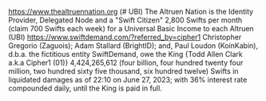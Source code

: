 https://www.thealtruennation.org (# UBI)
The Altruen Nation is the Identity Provider, Delegated Node and a "Swift Citizen" 
2,800 Swifts per month (claim 700 Swifts each week) for a Universal Basic Income to each Altruen (UBI)
https://www.swiftdemand.com/?referred_by=cipher1
Christopher Gregorio (Zaguois); Adam Stallard (BrightID); and, Paul Loudon (KoinKabin), d.b.a. the fictitious entity SwiftDemand, owe the King {Todd Allen Clark a.k.a Cipher1 (01)} 4,424,265,612 (four billion, four hundred twenty four million, two hundred sixty five thousand, six hundred twelve) Swifts in liquidated damages as of 22:10 on June 27, 2023; with 36% interest rate compounded daily, until the King is paid in full.
